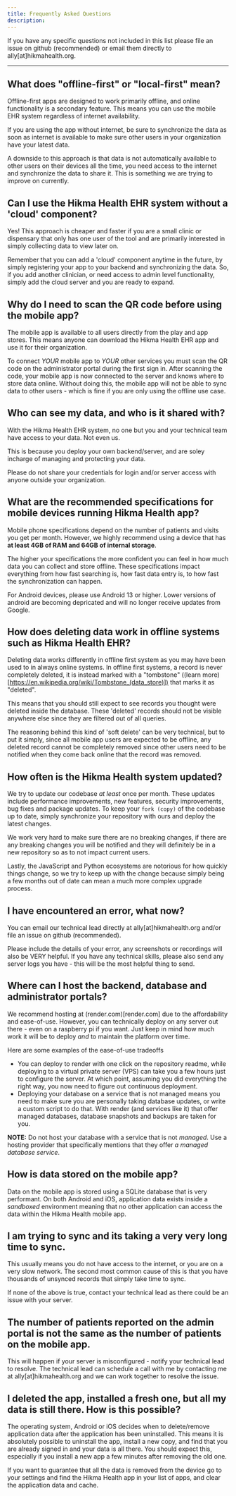 ```yaml
---
title: Frequently Asked Questions
description: 
---
```


If you have any specific questions not included in 
this list please file an issue on github (recommended) or email them directly to ally[at]hikmahealth.org.

---

## What does "offline-first" or "local-first" mean?
Offline-first apps are designed to work primarily offline, and online functionality is a secondary feature. 
This means you can use the mobile EHR system regardless of internet availability. 

If you are using the app without internet, be sure to synchronize the data as soon 
as internet is available to make sure other users in your organization have your latest data.

A downside to this approach is that data is not automatically available to other users on their devices all 
the time, you need access to the internet and synchronize the data to share it. This is something we are 
trying to improve on currently.


## Can I use the Hikma Health EHR system without a 'cloud' component?
Yes! This approach is cheaper and faster if you are a small clinic or dispensary that 
only has one user of the tool and are primarily interested in simply collecting data to view later on.

Remember that you can add a 'cloud' component anytime in the future, by simply registering your 
app to your backend and synchronizing the data. So, if you add another clinician, or need access to admin 
level functionality, simply add the cloud server and you are ready to expand.


## Why do I need to scan the QR code before using the mobile app?
The mobile app is available to all users directly from the play and app stores. This means anyone can download 
the Hikma Health EHR app and use it for their organization. 

To connect *YOUR* mobile app to *YOUR* other services you must scan the QR code on the administrator 
portal during the first sign in. After scanning the code, your 
mobile app is now connected to the server and knows where to store data online. 
Without doing this, the mobile app will not be able to sync data to other users - which is fine if you are 
only using the offline use case.


## Who can see my data, and who is it shared with?
With the Hikma Health EHR system, no one but you and your technical team have access to your data. Not even us.

This is because you deploy your own backend/server, and are soley incharge of managing and protecting your data.

Please do not share your credentials for login and/or server access with anyone outside your organization.


## What are the recommended specifications for mobile devices running Hikma Health app?
Mobile phone specifications depend on the number of patients and visits you get per month. However, we highly 
recommend using a device that has **at least 4GB of RAM and 64GB of internal storage**.

The higher your specifications the more confident you can feel in how much data you can collect and store offline. 
These specifications impact everything from how fast searching is, how fast data entry is, to how fast 
the synchronization can happen.

For Android devices, please use Android 13 or higher. Lower versions of android are becoming depricated and will 
no longer receive updates from Google.

## How does deleting data work in offline systems such as Hikma Health EHR?
Deleting data works differently in offline first system as you may have been used to in always online systems.
In offline first systems, a record is never completely deleted, it is instead marked with a "tombstone" 
((learn more)[https://en.wikipedia.org/wiki/Tombstone_(data_store)]) that marks it as "deleted".

This means that you should still expect to see records you thought were deleted inside the database. These 
'deleted' records should not be visible anywhere else since they are filtered out of all queries.

The reasoning behind this kind of 'soft delete' can be very technical, but to put it simply, since all mobile app 
users are expected to be offline, any deleted record cannot be completely removed since other users need to be notified 
when they come back online that the record was removed.

## How often is the Hikma Health system updated?
We try to update our codebase *at least* once per month. These updates include performance 
improvements, new features, security improvements, bug fixes and package updates. To keep your `fork (copy)` 
of the codebase up to date, simply synchronize your repository with ours and deploy the latest changes.

We work very hard to make sure there are no breaking changes, if there are any breaking changes 
you will be notified and they will definitely be in a new repository so as to not impact current users.

Lastly, the JavaScript and Python ecosystems are notorious for how quickly things change, 
so we try to keep up with the change because simply being a few months out of date can mean a much 
more complex upgrade process.

## I have encountered an error, what now?
You can email our technical lead directly at ally[at]hikmahealth.org and/or file an issue on github (recommended).

Please include the details of your error, any screenshots or recordings will also be VERY helpful. If you have 
any technical skills, please also send any server logs you have - this will be the most helpful thing to send.

## Where can I host the backend, database and administrator portals?
We recommend hosting at (render.com)[render.com] due to the affordability and ease-of-use. 
However, you can technically deploy on any server out there - even on a raspberry pi if you want. Just keep 
in mind how much work it will be to deploy *and* to maintain the platform over time.

Here are some examples of the ease-of-use tradeoffs
- You can deploy to render with one click on the repository readme, while deploying to a virtual private server 
(VPS) can take you a few hours just to configure the server. At which point, assuming you did everything 
the right way, you now need to figure out continuous deployment.
- Deploying your database on a service that is not managed means you need to make sure you are personally taking
database updates, or write a custom script to do that. With render (and services like it) that offer managed 
databases, database snapshots and backups are taken for you.

**NOTE:** Do not host your database with a service that is not *managed*. Use a hosting provider that 
specifically mentions that they offer *a managed database service*.

## How is data stored on the mobile app?
Data on the mobile app is stored using a SQLite database that is very performant. On both Android and iOS, 
application data exists inside a *sandboxed* environment meaning that no other application can access the 
data within the Hikma Health mobile app.


## I am trying to sync and its taking a very very long time to sync.
This usually means you do not have access to the internet, or you are on a very slow network. The second most 
common cause of this is that you have thousands of unsynced records that simply take time to sync.

If none of the above is true, contact your technical lead as there could be an issue with your server.


## The number of patients reported on the admin portal is not the same as the number of patients on the mobile app.
This will happen if your server is misconfigured - notify your technical lead to resolve. The technical lead 
can schedule a call with me by contacting me at ally[at]hikmahealth.org and we can work together to resolve the issue.


## I deleted the app, installed a fresh one, but all my data is still there. How is this possible?
The operating system, Android or iOS decides when to delete/remove application data after the 
application has been uninstalled. This means it is absolutely possible to uninstall the app, install a new copy, 
and find that you are already signed in and your data is all there. You should expect this, especially 
if you install a new app a few minutes after removing the old one.

If you want to guarantee that all the data is removed from the device go to your settings and find 
the Hikma Health app in your list of apps, and clear the application data and cache.

